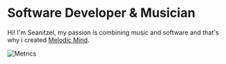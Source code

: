 # Software Developer & Musician

Hi!
I'm Seanitzel, my passion is combining music and software and that's why i created [Melodic Mind](https://melodic-mind.com).

![Metrics](https://metrics.lecoq.io/insights/seanitzel)
